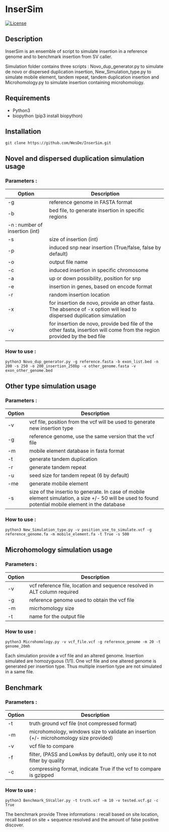 # InserSim
[![License](http://img.shields.io/:license-affero-blue.svg)](http://www.gnu.org/licenses/agpl-3.0.en.html)
## Description 
InserSim is an ensemble of script to simulate insertion in a reference genome and to benchmark insertion from SV caller.

Simulation folder contains three scripts : Novo_dup_generator.py to simulate de novo or dispersed duplication insertion, New_Simulation_type.py to simulate mobile element, tandem repeat, tandem duplication insertion and Microhomology.py to simulate insertion containing microhomology.

## Requirements
- Python3
- biopython (pip3 install biopython)

## Installation
    git clone https://github.com/WesDe/InserSim.git

## Novel and dispersed duplication simulation usage
### Parameters :
| Option | Description |
| ------------ | ----------------------------------------- |
| -g | reference genome in FASTA format | 
| -b | bed file, to generate insertion in specific regions |
| -n : number of insertion (int) |
| -s | size of insertion (int) |
| -p | induced snp near insertion (True/false, false by default) |
| -o | output file name |
| -c | induced insertion in specific chromosome |
| -a | up or down possibility, position for snp |
| -e | insertion in genes, based on encode format |
| -r | random insertion location |
| -x | for insertion de novo, provide an other fasta. The absence of -x  option will lead to dispersed duplication simulation |
| -v | for insertion de novo, provide bed file of the other fasta, insertion will come from the region provided by the bed file |

### How to use :
    python3 Novo_dup_generator.py -g reference.fasta -b exon_list.bed -n 200 -s 250 -o 200_insertion_250bp -x other_genome.fasta -v exon_other_genome.bed

## Other type simulation usage
### Parameters : 
| Option | Description |
| ------------ | ----------------------------------------- |
| -v | vcf file, position from the vcf will be used to generate new insertion type |
| -g | reference genome, use the same version that the vcf file |
| -m | mobile element database in fasta format |
| -t | generate tandem duplication |
| -r | generate tandem repeat |
| -u | seed size for tandem repeat (6 by default) |
| -me | generate mobile element |
| -s | size of the insertio to generate. In case of mobile element simulation, a size +/- 50 will be used to found potential mobile element in the database |

### How to use :
    python3 New_Simulation_type.py -v position_use_to_simulate.vcf -g reference_genome.fa -m mobile_element.fa -t True -s 500

##  Microhomology simulation usage
### Parameters :
| Option | Description |
| ------------ | ----------------------------------------- |
| -v | vcf reference file, location and sequence resolved in ALT column required |
| -g | reference genome used to obtain the vcf file |
| -m | micrhomology size |
| -t | name for the output file |

### How to use :
    python3 Microhomology.py -v vcf_file.vcf -g reference_genome -m 20 -t genome_20mh

Each simulation provide a vcf file and an altered genome. 
Insertion simulated are homozyguous (1/1).
One vcf file and one altered genome is generated per insertion type. Thus multiple insertion type are not simulated in a same file.


## Benchmark
### Parameters :
| Option | Description |
| ------------ | ----------------------------------------- |
| -t | truth ground vcf file (not compressed format) |
| -m | microhomology, windows size to validate an insertion (+/- microhomology size provided) |
| -v | vcf file to compare |
| -f | filter, (PASS and LowAss by default), only use it to not filter by quality |
| -c | compressing format, indicate True if the vcf to compare is gzipped |

### How to use :
    python3 Benchmark_SVcaller.py -t truth.vcf -m 10 -v tested.vcf.gz -c True

The benchmark provide Three informations : recall based on site location, recall based on site + sequence resolved and the amount of false positive discover.
